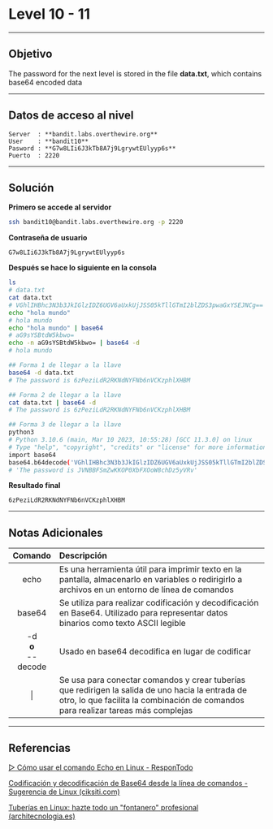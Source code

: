 # Level 10 - 11
---

## Objetivo 

The password for the next level is stored in the file **data.txt**, which contains base64 encoded data

---
## Datos de acceso al nivel 

```
Server  : **bandit.labs.overthewire.org**
User    : **bandit10**
Pasword : **G7w8LIi6J3kTb8A7j9LgrywtEUlyyp6s**
Puerto  : 2220 
```

---
## Solución 

**Primero se accede al servidor**
```bash
ssh bandit10@bandit.labs.overthewire.org -p 2220
```
**Contraseña de usuario**
```
G7w8LIi6J3kTb8A7j9LgrywtEUlyyp6s
```

**Después se hace lo siguiente en la consola**

```bash
ls
# data.txt
cat data.txt
# VGhlIHBhc3N3b3JkIGlzIDZ6UGV6aUxkUjJSS05kTllGTmI2blZDS3pwaGxYSEJNCg==
echo "hola mundo"
# hola mundo
echo "hola mundo" | base64
# aG9sYSBtdW5kbwo=
echo -n aG9sYSBtdW5kbwo= | base64 -d
# hola mundo

## Forma 1 de llegar a la llave
base64 -d data.txt
# The password is 6zPeziLdR2RKNdNYFNb6nVCKzphlXHBM

## Forma 2 de llegar a la llave
cat data.txt | base64 -d
# The password is 6zPeziLdR2RKNdNYFNb6nVCKzphlXHBM

## Forma 3 de llegar a la llave
python3
# Python 3.10.6 (main, Mar 10 2023, 10:55:28) [GCC 11.3.0] on linux
# Type "help", "copyright", "credits" or "license" for more information.
import base64
base64.b64decode('VGhlIHBhc3N3b3JkIGlzIDZ6UGV6aUxkUjJSS05kTllGTmI2blZDS3pwaGxYSEJNCg==')
# 'The password is JVNBBFSmZwKKOP0XbFXOoW8chDz5yVRv'


```

**Resultado final**

```
6zPeziLdR2RKNdNYFNb6nVCKzphlXHBM
```

---
## Notas Adicionales 

|**Comando** | **Descripción** |
|:---------:|:-------------|
| echo | Es una herramienta útil para imprimir texto en la pantalla, almacenarlo en variables o redirigirlo a archivos en un entorno de línea de comandos |
| base64 | Se utiliza para realizar codificación y decodificación en Base64. Utilizado para representar datos binarios como texto ASCII legible  |
| -d <br> **o** <br> --decode |Usado en base64 decodifica en lugar de codificar|
| \| | Se usa para conectar comandos y crear tuberías que redirigen la salida de uno hacia la entrada de otro, lo que facilita la combinación de comandos para realizar tareas más complejas| 


---
## Referencias 

[▷ Cómo usar el comando Echo en Linux - ResponTodo](https://respontodo.com/como-usar-el-comando-echo-en-linux/#:~:text=C%C3%B3mo%20usar%20el%20comando%20Echo%20en%20Linux%201,la%20cadena%20que%20desea%20que%20se%20muestre%3A%20)

[Codificación y decodificación de Base64 desde la línea de comandos - Sugerencia de Linux (ciksiti.com)](https://ciksiti.com/es/chapters/658-base64-encode-and-decode-from-command-line--linux-hint#:~:text=Codificaci%C3%B3n%20y%20decodificaci%C3%B3n%20de%20Base64%20desde%20la%20l%C3%ADnea,8%20Validaci%C3%B3n%20de%20la%20clave%20de%20usuario%20)

[Tuberías en Linux: hazte todo un "fontanero" profesional (architecnologia.es)](https://architecnologia.es/pipes-especial-tuberias-linux#:~:text=Para%20poder%20insertar%20tuber%C3%ADas%20y%20enlazar%20procesos%2C%20tan,de%20un%20proceso%20hacia%20la%20entrada%20de%20otro.)


